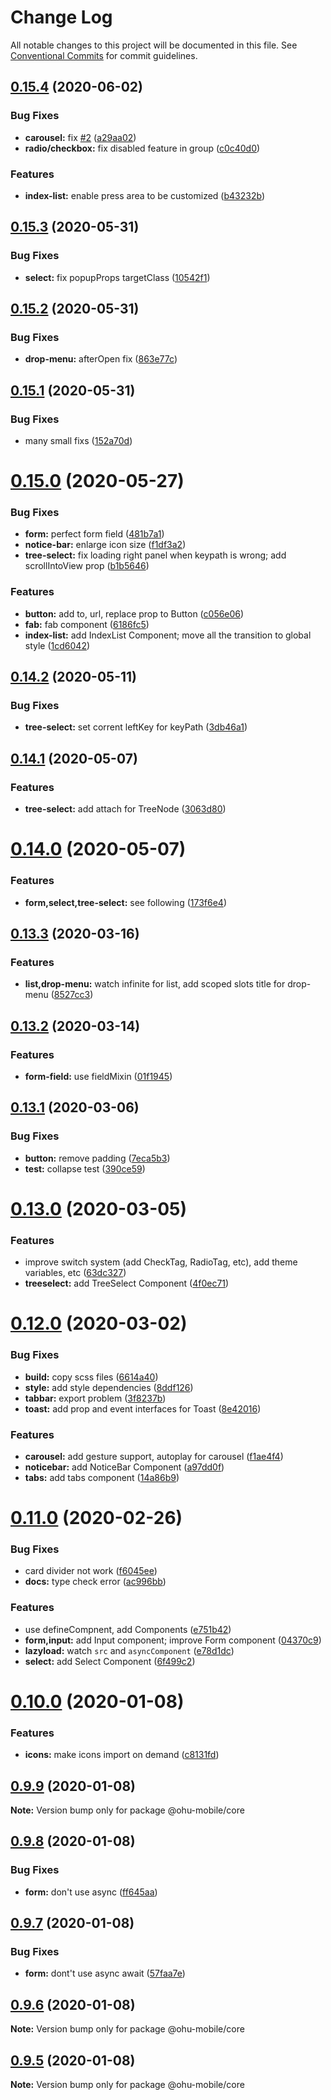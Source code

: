 # Change Log

All notable changes to this project will be documented in this file.
See [Conventional Commits](https://conventionalcommits.org) for commit guidelines.

## [0.15.4](https://github.com/jeffwcx/ohu-mobile/compare/@ohu-mobile/core@0.15.3...@ohu-mobile/core@0.15.4) (2020-06-02)


### Bug Fixes

* **carousel:** fix [#2](https://github.com/jeffwcx/ohu-mobile/issues/2) ([a29aa02](https://github.com/jeffwcx/ohu-mobile/commit/a29aa022e37b35840eb39d8532141327ff294165))
* **radio/checkbox:** fix disabled feature in group ([c0c40d0](https://github.com/jeffwcx/ohu-mobile/commit/c0c40d0939ba6f331c5f0d76053cd8479f2a3248))


### Features

* **index-list:** enable press area to be customized ([b43232b](https://github.com/jeffwcx/ohu-mobile/commit/b43232b111102e1b6487b15d805ddf8a93d493ef))





## [0.15.3](https://github.com/jeffwcx/ohu-mobile/compare/@ohu-mobile/core@0.15.2...@ohu-mobile/core@0.15.3) (2020-05-31)


### Bug Fixes

* **select:** fix popupProps targetClass ([10542f1](https://github.com/jeffwcx/ohu-mobile/commit/10542f1a48e97043b358455bd3b75fb60933fd54))





## [0.15.2](https://github.com/jeffwcx/ohu-mobile/compare/@ohu-mobile/core@0.15.1...@ohu-mobile/core@0.15.2) (2020-05-31)


### Bug Fixes

* **drop-menu:** afterOpen fix ([863e77c](https://github.com/jeffwcx/ohu-mobile/commit/863e77cdfee49e2ff094332d64ab4d5ccb569869))





## [0.15.1](https://github.com/jeffwcx/ohu-mobile/compare/@ohu-mobile/core@0.15.0...@ohu-mobile/core@0.15.1) (2020-05-31)


### Bug Fixes

* many small fixs ([152a70d](https://github.com/jeffwcx/ohu-mobile/commit/152a70d80d377b036d48db1cb5763990784066bd))





# [0.15.0](https://github.com/jeffwcx/ohu-mobile/compare/@ohu-mobile/core@0.14.2...@ohu-mobile/core@0.15.0) (2020-05-27)


### Bug Fixes

* **form:** perfect form field ([481b7a1](https://github.com/jeffwcx/ohu-mobile/commit/481b7a1a59a36d920dac63ea83bda1a578a0e4bc))
* **notice-bar:** enlarge icon size ([f1df3a2](https://github.com/jeffwcx/ohu-mobile/commit/f1df3a2af0037a26f65895f35ce37e1d7e5c852f))
* **tree-select:** fix loading right panel when keypath is wrong; add scrollIntoView prop ([b1b5646](https://github.com/jeffwcx/ohu-mobile/commit/b1b5646a552a58632823e2dcadc9aa4b9b988996))


### Features

* **button:** add to, url, replace prop to Button ([c056e06](https://github.com/jeffwcx/ohu-mobile/commit/c056e0636315ac9d2f04f16514366d2691a961ba))
* **fab:** fab component ([6186fc5](https://github.com/jeffwcx/ohu-mobile/commit/6186fc55164853c3b0c29d88335799d60e261843))
* **index-list:** add IndexList Component; move all the transition to global style ([1cd6042](https://github.com/jeffwcx/ohu-mobile/commit/1cd60427c2df9cf3e713e384cd08d86f6227437d))





## [0.14.2](https://github.com/jeffwcx/ohu-mobile/compare/@ohu-mobile/core@0.14.1...@ohu-mobile/core@0.14.2) (2020-05-11)


### Bug Fixes

* **tree-select:** set corrent leftKey for keyPath ([3db46a1](https://github.com/jeffwcx/ohu-mobile/commit/3db46a128413fb0540bd26bd14a45b8326b2c5d3))





## [0.14.1](https://github.com/jeffwcx/ohu-mobile/compare/@ohu-mobile/core@0.14.0...@ohu-mobile/core@0.14.1) (2020-05-07)


### Features

* **tree-select:** add attach for TreeNode ([3063d80](https://github.com/jeffwcx/ohu-mobile/commit/3063d80e19994f8597416b4073940e8bf993c555))





# [0.14.0](https://github.com/jeffwcx/ohu-mobile/compare/@ohu-mobile/core@0.13.3...@ohu-mobile/core@0.14.0) (2020-05-07)


### Features

* **form,select,tree-select:** see following ([173f6e4](https://github.com/jeffwcx/ohu-mobile/commit/173f6e417baa6f255c064108da989a2d6f61066c))





## [0.13.3](https://github.com/jeffwcx/ohu-mobile/compare/@ohu-mobile/core@0.13.2...@ohu-mobile/core@0.13.3) (2020-03-16)


### Features

* **list,drop-menu:** watch infinite for list, add scoped slots title for drop-menu ([8527cc3](https://github.com/jeffwcx/ohu-mobile/commit/8527cc3f4bab9a34273f11b05453af1b3b075c40))





## [0.13.2](https://github.com/jeffwcx/ohu-mobile/compare/@ohu-mobile/core@0.13.1...@ohu-mobile/core@0.13.2) (2020-03-14)


### Features

* **form-field:** use fieldMixin ([01f1945](https://github.com/jeffwcx/ohu-mobile/commit/01f19454f2b27661b4fdee120e9cc5d6c39f1180))





## [0.13.1](https://github.com/jeffwcx/ohu-mobile/compare/@ohu-mobile/core@0.13.0...@ohu-mobile/core@0.13.1) (2020-03-06)


### Bug Fixes

* **button:** remove padding ([7eca5b3](https://github.com/jeffwcx/ohu-mobile/commit/7eca5b30f9e0237545bbdfb4d7331da91fd831cc))
* **test:** collapse test ([390ce59](https://github.com/jeffwcx/ohu-mobile/commit/390ce595886e9925f335794bd0beb907e5281580))





# [0.13.0](https://github.com/jeffwcx/ohu-mobile/compare/@ohu-mobile/core@0.12.0...@ohu-mobile/core@0.13.0) (2020-03-05)


### Features

* improve switch system (add CheckTag, RadioTag, etc), add theme variables, etc ([63dc327](https://github.com/jeffwcx/ohu-mobile/commit/63dc327e11bf3cd052632220f5d60aeb6baf9bd8))
* **treeselect:** add TreeSelect Component ([4f0ec71](https://github.com/jeffwcx/ohu-mobile/commit/4f0ec71d0ef7cd6aa6060f8cde8d385acaa3dbf9))





# [0.12.0](https://github.com/jeffwcx/ohu-mobile/compare/@ohu-mobile/core@0.11.0...@ohu-mobile/core@0.12.0) (2020-03-02)


### Bug Fixes

* **build:** copy scss files ([6614a40](https://github.com/jeffwcx/ohu-mobile/commit/6614a40c795905b474e46384fe6aff2a7f61fbf0))
* **style:** add style dependencies ([8ddf126](https://github.com/jeffwcx/ohu-mobile/commit/8ddf126e7a8c8f28259f72dd00ef2197c430c44a))
* **tabbar:** export problem ([3f8237b](https://github.com/jeffwcx/ohu-mobile/commit/3f8237bee3ff8c31ecb71cd882ce7a0b1be86891))
* **toast:** add prop and event interfaces for Toast ([8e42016](https://github.com/jeffwcx/ohu-mobile/commit/8e42016fb7bdeee14356793101909d9c87210c2e))


### Features

* **carousel:** add gesture support, autoplay for carousel ([f1ae4f4](https://github.com/jeffwcx/ohu-mobile/commit/f1ae4f461baa8a230d8fe8dea6e9d8295938e0c7))
* **noticebar:** add NoticeBar Component ([a97dd0f](https://github.com/jeffwcx/ohu-mobile/commit/a97dd0fd68d5b4210ad96600713dc4dbe2b1db7d))
* **tabs:** add tabs component ([14a86b9](https://github.com/jeffwcx/ohu-mobile/commit/14a86b9a3fd3ae2a9dc3a21f44757c49799d4b31))





# [0.11.0](https://github.com/jeffwcx/ohu-mobile/compare/@ohu-mobile/core@0.10.0...@ohu-mobile/core@0.11.0) (2020-02-26)


### Bug Fixes

* card divider not work ([f6045ee](https://github.com/jeffwcx/ohu-mobile/commit/f6045ee182b62482e8609f78236f3985d0dbebdd))
* **docs:** type check error ([ac996bb](https://github.com/jeffwcx/ohu-mobile/commit/ac996bbbd135de46c5b8c812914e63968ab154d2))


### Features

* use defineCompnent, add Components ([e751b42](https://github.com/jeffwcx/ohu-mobile/commit/e751b4202d79add1a59a1a85917080e67cc264ae))
* **form,input:** add Input component; improve Form component ([04370c9](https://github.com/jeffwcx/ohu-mobile/commit/04370c9c042b2fa1840237dc11026a092f06bd9c))
* **lazyload:** watch `src` and `asyncComponent` ([e78d1dc](https://github.com/jeffwcx/ohu-mobile/commit/e78d1dc13c5480ea30537b73cb3d84a780bc4270))
* **select:** add Select Component ([6f499c2](https://github.com/jeffwcx/ohu-mobile/commit/6f499c25cd00d771d8a3aa459b021d8b3930582e))





# [0.10.0](https://github.com/jeffwcx/ohu-mobile/compare/@ohu-mobile/core@0.9.9...@ohu-mobile/core@0.10.0) (2020-01-08)


### Features

* **icons:** make icons import on demand ([c8131fd](https://github.com/jeffwcx/ohu-mobile/commit/c8131fd47a4975d5ac1f4f17fc4092c0c8eeedc8))





## [0.9.9](https://github.com/jeffwcx/ohu-mobile/compare/@ohu-mobile/core@0.9.8...@ohu-mobile/core@0.9.9) (2020-01-08)

**Note:** Version bump only for package @ohu-mobile/core





## [0.9.8](https://github.com/jeffwcx/ohu-mobile/compare/@ohu-mobile/core@0.9.7...@ohu-mobile/core@0.9.8) (2020-01-08)


### Bug Fixes

* **form:** don't use async ([ff645aa](https://github.com/jeffwcx/ohu-mobile/commit/ff645aad9410417149b22e5538a4f794d5612e2e))





## [0.9.7](https://github.com/jeffwcx/ohu-mobile/compare/@ohu-mobile/core@0.9.6...@ohu-mobile/core@0.9.7) (2020-01-08)


### Bug Fixes

* **form:** dont't use async await ([57faa7e](https://github.com/jeffwcx/ohu-mobile/commit/57faa7e0d68f0b0b8f1f00f357c08bba1d392898))





## [0.9.6](https://github.com/jeffwcx/ohu-mobile/compare/@ohu-mobile/core@0.9.5...@ohu-mobile/core@0.9.6) (2020-01-08)

**Note:** Version bump only for package @ohu-mobile/core





## [0.9.5](https://github.com/jeffwcx/ohu-mobile/compare/@ohu-mobile/core@0.9.4...@ohu-mobile/core@0.9.5) (2020-01-08)

**Note:** Version bump only for package @ohu-mobile/core
